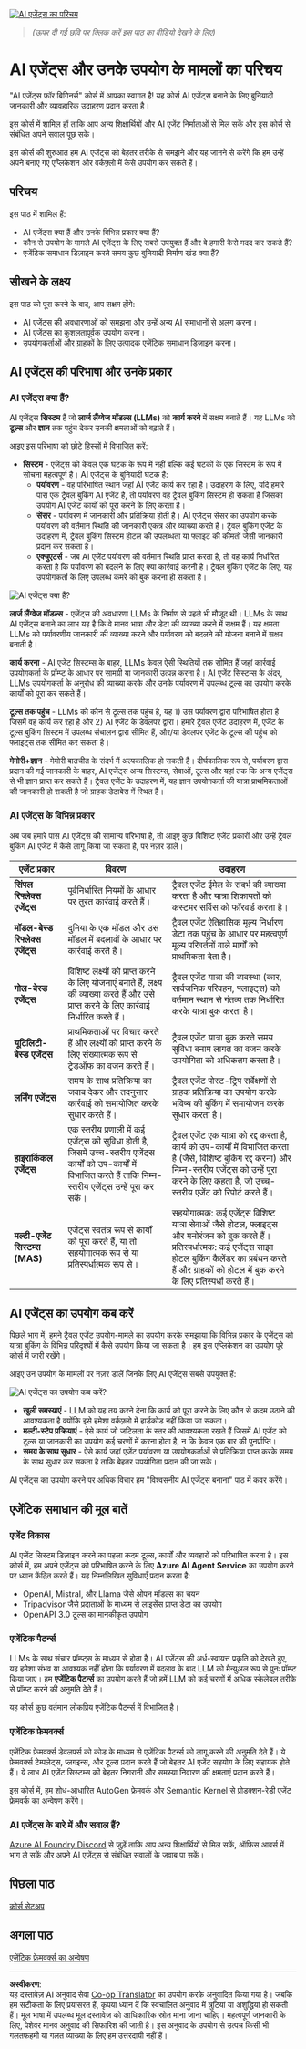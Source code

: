 <!--
CO_OP_TRANSLATOR_METADATA:
{
  "original_hash": "1e40fe956ff79462a02a17080b125041",
  "translation_date": "2025-08-30T08:09:04+00:00",
  "source_file": "01-intro-to-ai-agents/README.md",
  "language_code": "hi"
}
-->
[![AI एजेंट्स का परिचय](../../../translated_images/lesson-1-thumbnail.d21b2c34b32d35bbc7f1b4a40a81b031970b6076b4e0c59fb006cf818cac5d4a.hi.png)](https://youtu.be/3zgm60bXmQk?si=QA4CW2-cmul5kk3D)

> _(ऊपर दी गई छवि पर क्लिक करें इस पाठ का वीडियो देखने के लिए)_

# AI एजेंट्स और उनके उपयोग के मामलों का परिचय

"AI एजेंट्स फॉर बिगिनर्स" कोर्स में आपका स्वागत है! यह कोर्स AI एजेंट्स बनाने के लिए बुनियादी जानकारी और व्यावहारिक उदाहरण प्रदान करता है।

इस कोर्स में शामिल हों ताकि आप अन्य शिक्षार्थियों और AI एजेंट निर्माताओं से मिल सकें और इस कोर्स से संबंधित अपने सवाल पूछ सकें।

इस कोर्स की शुरुआत हम AI एजेंट्स को बेहतर तरीके से समझने और यह जानने से करेंगे कि हम उन्हें अपने बनाए गए एप्लिकेशन और वर्कफ़्लो में कैसे उपयोग कर सकते हैं।

## परिचय

इस पाठ में शामिल हैं:

- AI एजेंट्स क्या हैं और उनके विभिन्न प्रकार क्या हैं?
- कौन से उपयोग के मामले AI एजेंट्स के लिए सबसे उपयुक्त हैं और वे हमारी कैसे मदद कर सकते हैं?
- एजेंटिक समाधान डिज़ाइन करते समय कुछ बुनियादी निर्माण खंड क्या हैं?

## सीखने के लक्ष्य
इस पाठ को पूरा करने के बाद, आप सक्षम होंगे:

- AI एजेंट्स की अवधारणाओं को समझना और उन्हें अन्य AI समाधानों से अलग करना।
- AI एजेंट्स का कुशलतापूर्वक उपयोग करना।
- उपयोगकर्ताओं और ग्राहकों के लिए उत्पादक एजेंटिक समाधान डिज़ाइन करना।

## AI एजेंट्स की परिभाषा और उनके प्रकार

### AI एजेंट्स क्या हैं?

AI एजेंट्स **सिस्टम** हैं जो **लार्ज लैंग्वेज मॉडल्स (LLMs)** को **कार्य करने** में सक्षम बनाते हैं। यह LLMs को **टूल्स** और **ज्ञान** तक पहुंच देकर उनकी क्षमताओं को बढ़ाते हैं।

आइए इस परिभाषा को छोटे हिस्सों में विभाजित करें:

- **सिस्टम** - एजेंट्स को केवल एक घटक के रूप में नहीं बल्कि कई घटकों के एक सिस्टम के रूप में सोचना महत्वपूर्ण है। AI एजेंट्स के बुनियादी घटक हैं:
  - **पर्यावरण** - वह परिभाषित स्थान जहां AI एजेंट कार्य कर रहा है। उदाहरण के लिए, यदि हमारे पास एक ट्रैवल बुकिंग AI एजेंट है, तो पर्यावरण वह ट्रैवल बुकिंग सिस्टम हो सकता है जिसका उपयोग AI एजेंट कार्यों को पूरा करने के लिए करता है।
  - **सेंसर** - पर्यावरण में जानकारी और प्रतिक्रिया होती है। AI एजेंट्स सेंसर का उपयोग करके पर्यावरण की वर्तमान स्थिति की जानकारी एकत्र और व्याख्या करते हैं। ट्रैवल बुकिंग एजेंट के उदाहरण में, ट्रैवल बुकिंग सिस्टम होटल की उपलब्धता या फ्लाइट की कीमतों जैसी जानकारी प्रदान कर सकता है।
  - **एक्चुएटर्स** - जब AI एजेंट पर्यावरण की वर्तमान स्थिति प्राप्त करता है, तो वह कार्य निर्धारित करता है कि पर्यावरण को बदलने के लिए क्या कार्रवाई करनी है। ट्रैवल बुकिंग एजेंट के लिए, यह उपयोगकर्ता के लिए उपलब्ध कमरे को बुक करना हो सकता है।

![AI एजेंट्स क्या हैं?](../../../translated_images/what-are-ai-agents.1ec8c4d548af601a3a78c6c02e5c355d19c06a4a74fe93e3609a1d08e8c15689.hi.png)

**लार्ज लैंग्वेज मॉडल्स** - एजेंट्स की अवधारणा LLMs के निर्माण से पहले भी मौजूद थी। LLMs के साथ AI एजेंट्स बनाने का लाभ यह है कि वे मानव भाषा और डेटा की व्याख्या करने में सक्षम हैं। यह क्षमता LLMs को पर्यावरणीय जानकारी की व्याख्या करने और पर्यावरण को बदलने की योजना बनाने में सक्षम बनाती है।

**कार्य करना** - AI एजेंट सिस्टम्स के बाहर, LLMs केवल ऐसी स्थितियों तक सीमित हैं जहां कार्रवाई उपयोगकर्ता के प्रॉम्प्ट के आधार पर सामग्री या जानकारी उत्पन्न करना है। AI एजेंट सिस्टम्स के अंदर, LLMs उपयोगकर्ता के अनुरोध की व्याख्या करके और उनके पर्यावरण में उपलब्ध टूल्स का उपयोग करके कार्यों को पूरा कर सकते हैं।

**टूल्स तक पहुंच** - LLMs को कौन से टूल्स तक पहुंच है, यह 1) उस पर्यावरण द्वारा परिभाषित होता है जिसमें वह कार्य कर रहा है और 2) AI एजेंट के डेवलपर द्वारा। हमारे ट्रैवल एजेंट उदाहरण में, एजेंट के टूल्स बुकिंग सिस्टम में उपलब्ध संचालन द्वारा सीमित हैं, और/या डेवलपर एजेंट के टूल्स की पहुंच को फ्लाइट्स तक सीमित कर सकता है।

**मेमोरी+ज्ञान** - मेमोरी बातचीत के संदर्भ में अल्पकालिक हो सकती है। दीर्घकालिक रूप से, पर्यावरण द्वारा प्रदान की गई जानकारी के बाहर, AI एजेंट्स अन्य सिस्टम्स, सेवाओं, टूल्स और यहां तक कि अन्य एजेंट्स से भी ज्ञान प्राप्त कर सकते हैं। ट्रैवल एजेंट के उदाहरण में, यह ज्ञान उपयोगकर्ता की यात्रा प्राथमिकताओं की जानकारी हो सकती है जो ग्राहक डेटाबेस में स्थित है।

### AI एजेंट्स के विभिन्न प्रकार

अब जब हमारे पास AI एजेंट्स की सामान्य परिभाषा है, तो आइए कुछ विशिष्ट एजेंट प्रकारों और उन्हें ट्रैवल बुकिंग AI एजेंट में कैसे लागू किया जा सकता है, पर नज़र डालें।

| **एजेंट प्रकार**                | **विवरण**                                                                                                                       | **उदाहरण**                                                                                                                                                                                                                   |
| ----------------------------- | ------------------------------------------------------------------------------------------------------------------------------------- | ----------------------------------------------------------------------------------------------------------------------------------------------------------------------------------------------------------------------------- |
| **सिंपल रिफ्लेक्स एजेंट्स**      | पूर्वनिर्धारित नियमों के आधार पर तुरंत कार्रवाई करते हैं।                                                                                  | ट्रैवल एजेंट ईमेल के संदर्भ की व्याख्या करता है और यात्रा शिकायतों को कस्टमर सर्विस को फॉरवर्ड करता है।                                                                                                                          |
| **मॉडल-बेस्ड रिफ्लेक्स एजेंट्स** | दुनिया के एक मॉडल और उस मॉडल में बदलावों के आधार पर कार्रवाई करते हैं।                                                              | ट्रैवल एजेंट ऐतिहासिक मूल्य निर्धारण डेटा तक पहुंच के आधार पर महत्वपूर्ण मूल्य परिवर्तनों वाले मार्गों को प्राथमिकता देता है।                                                                                                             |
| **गोल-बेस्ड एजेंट्स**         | विशिष्ट लक्ष्यों को प्राप्त करने के लिए योजनाएं बनाते हैं, लक्ष्य की व्याख्या करते हैं और उसे प्राप्त करने के लिए कार्रवाई निर्धारित करते हैं।                                  | ट्रैवल एजेंट यात्रा की व्यवस्था (कार, सार्वजनिक परिवहन, फ्लाइट्स) को वर्तमान स्थान से गंतव्य तक निर्धारित करके यात्रा बुक करता है।                                                                                |
| **यूटिलिटी-बेस्ड एजेंट्स**      | प्राथमिकताओं पर विचार करते हैं और लक्ष्यों को प्राप्त करने के लिए संख्यात्मक रूप से ट्रेडऑफ का वजन करते हैं।                                               | ट्रैवल एजेंट यात्रा बुक करते समय सुविधा बनाम लागत का वजन करके उपयोगिता को अधिकतम करता है।                                                                                                                                          |
| **लर्निंग एजेंट्स**           | समय के साथ प्रतिक्रिया का जवाब देकर और तदनुसार कार्रवाई को समायोजित करके सुधार करते हैं।                                                        | ट्रैवल एजेंट पोस्ट-ट्रिप सर्वेक्षणों से ग्राहक प्रतिक्रिया का उपयोग करके भविष्य की बुकिंग में समायोजन करके सुधार करता है।                                                                                                               |
| **हाइरार्किकल एजेंट्स**       | एक स्तरीय प्रणाली में कई एजेंट्स की सुविधा होती है, जिसमें उच्च-स्तरीय एजेंट्स कार्यों को उप-कार्यों में विभाजित करते हैं ताकि निम्न-स्तरीय एजेंट्स उन्हें पूरा कर सकें। | ट्रैवल एजेंट एक यात्रा को रद्द करता है, कार्य को उप-कार्यों में विभाजित करता है (जैसे, विशिष्ट बुकिंग रद्द करना) और निम्न-स्तरीय एजेंट्स को उन्हें पूरा करने के लिए कहता है, जो उच्च-स्तरीय एजेंट को रिपोर्ट करते हैं।                                     |
| **मल्टी-एजेंट सिस्टम्स (MAS)** | एजेंट्स स्वतंत्र रूप से कार्यों को पूरा करते हैं, या तो सहयोगात्मक रूप से या प्रतिस्पर्धात्मक रूप से।                                                           | सहयोगात्मक: कई एजेंट्स विशिष्ट यात्रा सेवाओं जैसे होटल, फ्लाइट्स और मनोरंजन को बुक करते हैं। प्रतिस्पर्धात्मक: कई एजेंट्स साझा होटल बुकिंग कैलेंडर का प्रबंधन करते हैं और ग्राहकों को होटल में बुक करने के लिए प्रतिस्पर्धा करते हैं। |

## AI एजेंट्स का उपयोग कब करें

पिछले भाग में, हमने ट्रैवल एजेंट उपयोग-मामले का उपयोग करके समझाया कि विभिन्न प्रकार के एजेंट्स को यात्रा बुकिंग के विभिन्न परिदृश्यों में कैसे उपयोग किया जा सकता है। हम इस एप्लिकेशन का उपयोग पूरे कोर्स में जारी रखेंगे।

आइए उन उपयोग के मामलों पर नज़र डालें जिनके लिए AI एजेंट्स सबसे उपयुक्त हैं:

![AI एजेंट्स का उपयोग कब करें?](../../../translated_images/when-to-use-ai-agents.54becb3bed74a479f5caca9c951132ce81d482a6704bcd22e5a600dbabc9434e.hi.png)

- **खुली समस्याएं** - LLM को यह तय करने देना कि कार्य को पूरा करने के लिए कौन से कदम उठाने की आवश्यकता है क्योंकि इसे हमेशा वर्कफ़्लो में हार्डकोड नहीं किया जा सकता।
- **मल्टी-स्टेप प्रक्रियाएं** - ऐसे कार्य जो जटिलता के स्तर की आवश्यकता रखते हैं जिसमें AI एजेंट को टूल्स या जानकारी का उपयोग कई चरणों में करना होता है, न कि केवल एक बार की पुनर्प्राप्ति।  
- **समय के साथ सुधार** - ऐसे कार्य जहां एजेंट पर्यावरण या उपयोगकर्ताओं से प्रतिक्रिया प्राप्त करके समय के साथ सुधार कर सकता है ताकि बेहतर उपयोगिता प्रदान की जा सके।

AI एजेंट्स का उपयोग करने पर अधिक विचार हम "विश्वसनीय AI एजेंट्स बनाना" पाठ में कवर करेंगे।

## एजेंटिक समाधान की मूल बातें

### एजेंट विकास

AI एजेंट सिस्टम डिज़ाइन करने का पहला कदम टूल्स, कार्यों और व्यवहारों को परिभाषित करना है। इस कोर्स में, हम अपने एजेंट्स को परिभाषित करने के लिए **Azure AI Agent Service** का उपयोग करने पर ध्यान केंद्रित करते हैं। यह निम्नलिखित सुविधाएँ प्रदान करता है:

- OpenAI, Mistral, और Llama जैसे ओपन मॉडल्स का चयन
- Tripadvisor जैसे प्रदाताओं के माध्यम से लाइसेंस प्राप्त डेटा का उपयोग
- OpenAPI 3.0 टूल्स का मानकीकृत उपयोग

### एजेंटिक पैटर्न्स

LLMs के साथ संचार प्रॉम्प्ट्स के माध्यम से होता है। AI एजेंट्स की अर्ध-स्वायत्त प्रकृति को देखते हुए, यह हमेशा संभव या आवश्यक नहीं होता कि पर्यावरण में बदलाव के बाद LLM को मैन्युअल रूप से पुनः प्रॉम्प्ट किया जाए। हम **एजेंटिक पैटर्न्स** का उपयोग करते हैं जो हमें LLM को कई चरणों में अधिक स्केलेबल तरीके से प्रॉम्प्ट करने की अनुमति देते हैं।

यह कोर्स कुछ वर्तमान लोकप्रिय एजेंटिक पैटर्न्स में विभाजित है।

### एजेंटिक फ्रेमवर्क्स

एजेंटिक फ्रेमवर्क्स डेवलपर्स को कोड के माध्यम से एजेंटिक पैटर्न्स को लागू करने की अनुमति देते हैं। ये फ्रेमवर्क्स टेम्पलेट्स, प्लगइन्स, और टूल्स प्रदान करते हैं जो बेहतर AI एजेंट सहयोग के लिए सहायक होते हैं। ये लाभ AI एजेंट सिस्टम्स की बेहतर निगरानी और समस्या निवारण की क्षमताएं प्रदान करते हैं।

इस कोर्स में, हम शोध-आधारित AutoGen फ्रेमवर्क और Semantic Kernel से प्रोडक्शन-रेडी एजेंट फ्रेमवर्क का अन्वेषण करेंगे।

### AI एजेंट्स के बारे में और सवाल हैं?

[Azure AI Foundry Discord](https://aka.ms/ai-agents/discord) से जुड़ें ताकि आप अन्य शिक्षार्थियों से मिल सकें, ऑफिस आवर्स में भाग ले सकें और अपने AI एजेंट्स से संबंधित सवालों के जवाब पा सकें।

## पिछला पाठ

[कोर्स सेटअप](../00-course-setup/README.md)

## अगला पाठ

[एजेंटिक फ्रेमवर्क्स का अन्वेषण](../02-explore-agentic-frameworks/README.md)

---

**अस्वीकरण**:  
यह दस्तावेज़ AI अनुवाद सेवा [Co-op Translator](https://github.com/Azure/co-op-translator) का उपयोग करके अनुवादित किया गया है। जबकि हम सटीकता के लिए प्रयासरत हैं, कृपया ध्यान दें कि स्वचालित अनुवाद में त्रुटियां या अशुद्धियां हो सकती हैं। मूल भाषा में उपलब्ध मूल दस्तावेज़ को आधिकारिक स्रोत माना जाना चाहिए। महत्वपूर्ण जानकारी के लिए, पेशेवर मानव अनुवाद की सिफारिश की जाती है। इस अनुवाद के उपयोग से उत्पन्न किसी भी गलतफहमी या गलत व्याख्या के लिए हम उत्तरदायी नहीं हैं।